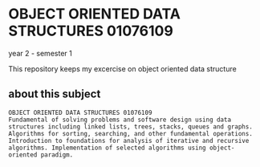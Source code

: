 # OBJECT ORIENTED DATA STRUCTURES 01076109

year 2 - semester 1

This repository keeps my excercise on object oriented data structure

## about this subject
```
OBJECT ORIENTED DATA STRUCTURES 01076109
Fundamental of solving problems and software design using data structures including linked lists, trees, stacks, queues and graphs.  Algorithms for sorting, searching, and other fundamental operations. Introduction to foundations for analysis of iterative and recursive algorithms. Implementation of selected algorithms using object-oriented paradigm.
```

